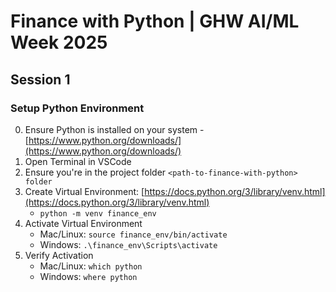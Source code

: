 # Finance with Python | GHW AI/ML Week 2025

## Session 1

### Setup Python Environment

0. Ensure Python is installed on your system - [https://www.python.org/downloads/](https://www.python.org/downloads/)
1. Open Terminal in VSCode
2. Ensure you're in the project folder `<path-to-finance-with-python> folder`
3. Create Virtual Environment: [https://docs.python.org/3/library/venv.html](https://docs.python.org/3/library/venv.html)
    - `python -m venv finance_env`
4. Activate Virtual Environment
    - Mac/Linux: `source finance_env/bin/activate`
    - Windows: `.\finance_env\Scripts\activate`
5. Verify Activation
    - Mac/Linux: `which python`
    - Windows: `where python`
